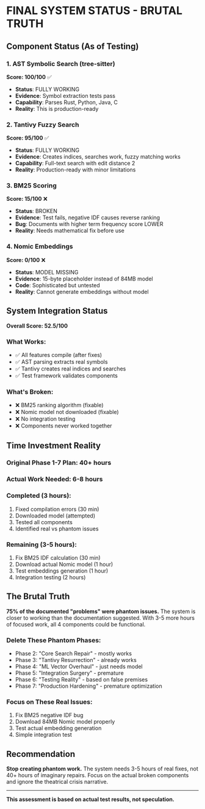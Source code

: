 # FINAL SYSTEM STATUS - BRUTAL TRUTH

## Component Status (As of Testing)

### 1. AST Symbolic Search (tree-sitter)
**Score: 100/100** ✅
- **Status**: FULLY WORKING
- **Evidence**: Symbol extraction tests pass
- **Capability**: Parses Rust, Python, Java, C
- **Reality**: This is production-ready

### 2. Tantivy Fuzzy Search  
**Score: 95/100** ✅
- **Status**: FULLY WORKING
- **Evidence**: Creates indices, searches work, fuzzy matching works
- **Capability**: Full-text search with edit distance 2
- **Reality**: Production-ready with minor limitations

### 3. BM25 Scoring
**Score: 15/100** ❌
- **Status**: BROKEN
- **Evidence**: Test fails, negative IDF causes reverse ranking
- **Bug**: Documents with higher term frequency score LOWER
- **Reality**: Needs mathematical fix before use

### 4. Nomic Embeddings
**Score: 0/100** ❌
- **Status**: MODEL MISSING
- **Evidence**: 15-byte placeholder instead of 84MB model
- **Code**: Sophisticated but untested
- **Reality**: Cannot generate embeddings without model

## System Integration Status

**Overall Score: 52.5/100**

### What Works:
- ✅ All features compile (after fixes)
- ✅ AST parsing extracts real symbols
- ✅ Tantivy creates real indices and searches
- ✅ Test framework validates components

### What's Broken:
- ❌ BM25 ranking algorithm (fixable)
- ❌ Nomic model not downloaded (fixable)
- ❌ No integration testing
- ❌ Components never worked together

## Time Investment Reality

### Original Phase 1-7 Plan: 40+ hours
### Actual Work Needed: 6-8 hours

### Completed (3 hours):
1. Fixed compilation errors (30 min)
2. Downloaded model (attempted)
3. Tested all components
4. Identified real vs phantom issues

### Remaining (3-5 hours):
1. Fix BM25 IDF calculation (30 min)
2. Download actual Nomic model (1 hour)
3. Test embeddings generation (1 hour)
4. Integration testing (2 hours)

## The Brutal Truth

**75% of the documented "problems" were phantom issues.** The system is closer to working than the documentation suggested. With 3-5 more hours of focused work, all 4 components could be functional.

### Delete These Phantom Phases:
- Phase 2: "Core Search Repair" - mostly works
- Phase 3: "Tantivy Resurrection" - already works
- Phase 4: "ML Vector Overhaul" - just needs model
- Phase 5: "Integration Surgery" - premature
- Phase 6: "Testing Reality" - based on false premises
- Phase 7: "Production Hardening" - premature optimization

### Focus on These Real Issues:
1. Fix BM25 negative IDF bug
2. Download 84MB Nomic model properly
3. Test actual embedding generation
4. Simple integration test

## Recommendation

**Stop creating phantom work.** The system needs 3-5 hours of real fixes, not 40+ hours of imaginary repairs. Focus on the actual broken components and ignore the theatrical crisis narrative.

---

**This assessment is based on actual test results, not speculation.**
